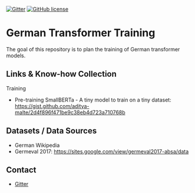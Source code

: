 [![Gitter](https://badges.gitter.im/German-Transformer-Training/community.svg)](https://gitter.im/German-Transformer-Training/community?utm_source=badge&utm_medium=badge&utm_campaign=pr-badge)
[![GitHub license](https://img.shields.io/github/license/PhilipMay/german-transformer-training)](https://github.com/PhilipMay/german-transformer-training/blob/master/LICENSE)

# German Transformer Training
The goal of this repository is to plan the training of German transformer models.

## Links & Know-how Collection

Training
- Pre-training SmallBERTa - A tiny model to train on a tiny dataset: https://gist.github.com/aditya-malte/2d4f896f471be9c38eb4d723a710768b

## Datasets / Data Sources
- German Wikipedia
- Germeval 2017: https://sites.google.com/view/germeval2017-absa/data

## Contact
- [Gitter](https://gitter.im/German-Transformer-Training/community?utm_source=share-link&utm_medium=link&utm_campaign=share-link)
